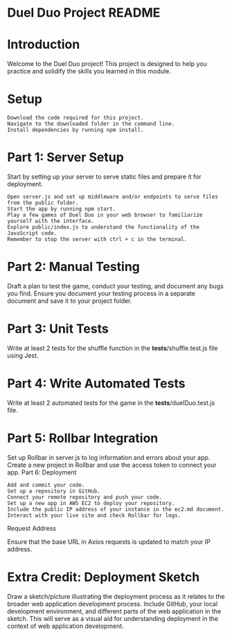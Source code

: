 # Duel Duo Project README
# Introduction

Welcome to the Duel Duo project! This project is designed to help you practice and solidify the skills you learned in this module.

# Setup

    Download the code required for this project.
    Navigate to the downloaded folder in the command line.
    Install dependencies by running npm install.

# Part 1: Server Setup

Start by setting up your server to serve static files and prepare it for deployment.

    Open server.js and set up middleware and/or endpoints to serve files from the public folder.
    Start the app by running npm start.
    Play a few games of Duel Duo in your web browser to familiarize yourself with the interface.
    Explore public/index.js to understand the functionality of the JavaScript code.
    Remember to stop the server with ctrl + c in the terminal.

# Part 2: Manual Testing

Draft a plan to test the game, conduct your testing, and document any bugs you find. Ensure you document your testing process in a separate document and save it to your project folder.

# Part 3: Unit Tests

Write at least 2 tests for the shuffle function in the __tests__/shuffle.test.js file using Jest.

# Part 4: Write Automated Tests

Write at least 2 automated tests for the game in the __tests__/duelDuo.test.js file.
# Part 5: Rollbar Integration

Set up Rollbar in server.js to log information and errors about your app. Create a new project in Rollbar and use the access token to connect your app.
Part 6: Deployment

    Add and commit your code.
    Set up a repository in GitHub.
    Connect your remote repository and push your code.
    Set up a new app in AWS EC2 to deploy your repository.
    Include the public IP address of your instance in the ec2.md document.
    Interact with your live site and check Rollbar for logs.

Request Address

Ensure that the base URL in Axios requests is updated to match your IP address.
# Extra Credit: Deployment Sketch

Draw a sketch/picture illustrating the deployment process as it relates to the broader web application development process. Include GitHub, your local development environment, and different parts of the web application in the sketch. This will serve as a visual aid for understanding deployment in the context of web application development.
